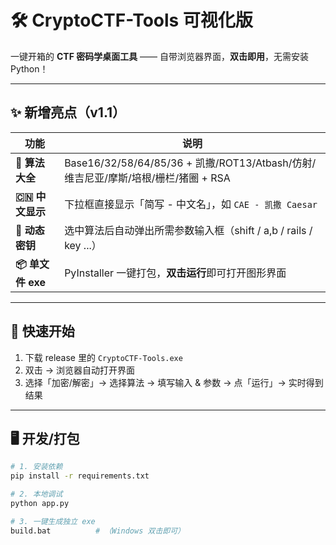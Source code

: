 # 🛠️ CryptoCTF-Tools 可视化版

一键开箱的 **CTF 密码学桌面工具** —— 自带浏览器界面，**双击即用**，无需安装 Python！

---

## ✨ 新增亮点（v1.1）
| 功能 | 说明 |
|---|---|
| **🔣 算法大全** | Base16/32/58/64/85/36 + 凯撒/ROT13/Atbash/仿射/维吉尼亚/摩斯/培根/栅栏/猪圈 + RSA |
| **🇨🇳 中文显示** | 下拉框直接显示「简写 - 中文名」，如 `CAE - 凯撒 Caesar` |
| **🧩 动态密钥** | 选中算法后自动弹出所需参数输入框（shift / a,b / rails / key ...） |
| **📦 单文件 exe** | PyInstaller 一键打包，**双击运行**即可打开图形界面 |

---

## 🚀 快速开始
1. 下载 release 里的 `CryptoCTF-Tools.exe`
2. 双击 → 浏览器自动打开界面
3. 选择「加密/解密」→ 选择算法 → 填写输入 & 参数 → 点「运行」→ 实时得到结果

---

## 🖥️ 开发/打包
```bash
# 1. 安装依赖
pip install -r requirements.txt

# 2. 本地调试
python app.py

# 3. 一键生成独立 exe
build.bat          # （Windows 双击即可）
